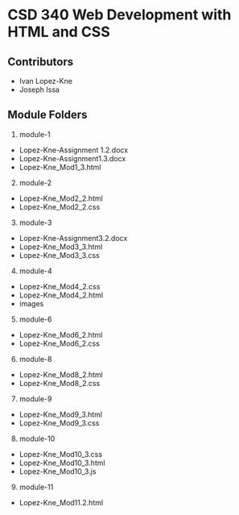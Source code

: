 # CSD 340 Web Development with HTML and CSS
## Contributors
* Ivan Lopez-Kne
* Joseph Issa

## Module Folders
1. module-1
 * Lopez-Kne-Assignment 1.2.docx
 * Lopez-Kne-Assignment1.3.docx
 * Lopez-Kne_Mod1_3.html
2. module-2
 * Lopez-Kne_Mod2_2.html
 * Lopez-Kne_Mod2_2.css
3. module-3
 * Lopez-Kne-Assignment3.2.docx
 * Lopez-Kne_Mod3_3.html
 * Lopez-Kne_Mod3_3.css
4. module-4
 * Lopez-Kne_Mod4_2.css
 * Lopez-Kne_Mod4_2.html
 * images
 5. module-6
 * Lopez-Kne_Mod6_2.html
 * Lopez-Kne_Mod6_2.css
 6. module-8
 * Lopez-Kne_Mod8_2.html
 * Lopez-Kne_Mod8_2.css
 7. module-9
 * Lopez-Kne_Mod9_3.html
 * Lopez-Kne_Mod9_3.css
 8. module-10
* Lopez-Kne_Mod10_3.css
* Lopez-Kne_Mod10_3.html
* Lopez-Kne_Mod10_3.js
9. module-11
* Lopez-Kne_Mod11.2.html
